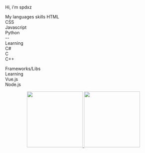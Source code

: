 Hi, i'm spdxz

My languages skills 
  HTML <br>
  CSS<br>
  Javascript<br>
  Python<br>
  --<br>
  Learning<br>
    C#<br>
    C<br>
    C++<br>

Frameworks/Libs<br>
  Learning<br>
    Vue.js<br>
    Node.js<br>

<div align="center">
  <a href="https://github.com/spdxz1">
  <img height="180em" src="https://github-readme-stats.vercel.app/api?username=spdxz1&show_icons=true&theme=dark&include_all_commits=true&count_private=true"/>
  <img height="180em" src="https://github-readme-stats.vercel.app/api/top-langs/?username=spdxz1&layout=compact&langs_count=7&theme=dark"/>
</div>
